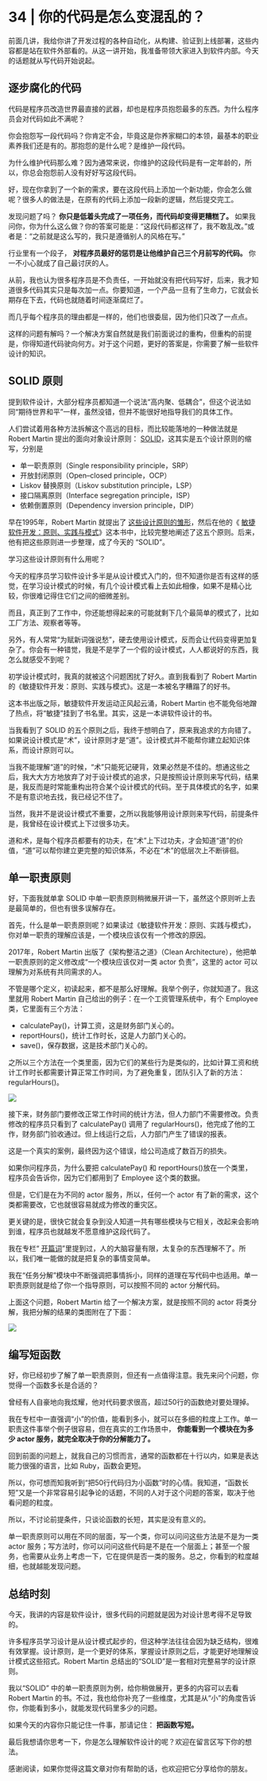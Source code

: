 # 34 | 你的代码是怎么变混乱的？


前面几讲，我给你讲了开发过程的各种自动化，从构建、验证到上线部署，这些内容都是站在软件外部看的。从这一讲开始，我准备带领大家进入到软件内部。今天的话题就从写代码开始说起。

## 逐步腐化的代码

代码是程序员改造世界最直接的武器，却也是程序员抱怨最多的东西。为什么程序员会对代码如此不满呢？

你会抱怨写一段代码吗？你肯定不会，毕竟这是你养家糊口的本领，最基本的职业素养我们还是有的。那抱怨的是什么呢？是维护一段代码。

为什么维护代码那么难？因为通常来说，你维护的这段代码是有一定年龄的，所以，你总会抱怨前人没有好好写这段代码。

好，现在你拿到了一个新的需求，要在这段代码上添加一个新功能，你会怎么做呢？很多人的做法是，在原有的代码上添加一段新的逻辑，然后提交完工。

发现问题了吗？ **你只是低着头完成了一项任务，而代码却变得更糟糕了。** 如果我问你，你为什么这么做？你的答案可能是：“这段代码都这样了，我不敢乱改。”或者是：“之前就是这么写的，我只是遵循别人的风格在写。”

行业里有一个段子， **对程序员最好的惩罚是让他维护自己三个月前写的代码。** 你一不小心就成了自己最讨厌的人。

从前，我也认为很多程序员是不负责任，一开始就没有把代码写好，后来，我才知道很多代码其实只是每次加一点。你要知道，一个产品一旦有了生命力，它就会长期存在下去，代码也就随着时间逐渐腐烂了。

而几乎每个程序员的理由都是一样的，他们也很委屈，因为他们只改了一点点。

这样的问题有解吗？一个解决方案自然就是我们前面说过的重构，但重构的前提是，你得知道代码驶向何方。对于这个问题，更好的答案是，你需要了解一些软件设计的知识。

## SOLID 原则

提到软件设计，大部分程序员都知道一个说法“高内聚、低耦合”，但这个说法如同“期待世界和平”一样，虽然没错，但并不能很好地指导我们的具体工作。

人们尝试着用各种方法拆解这个高远的目标，而比较能落地的一种做法就是 Robert Martin 提出的面向对象设计原则： [SOLID](http://butunclebob.com/ArticleS.UncleBob.PrinciplesOfOod)，这其实是五个设计原则的缩写，分别是

- 单一职责原则（Single responsibility principle，SRP）
- 开放封闭原则（Open–closed principle，OCP）
- Liskov 替换原则（Liskov substitution principle，LSP）
- 接口隔离原则（Interface segregation principle，ISP）
- 依赖倒置原则（Dependency inversion principle，DIP）

早在1995年，Robert Martin 就提出了 [这些设计原则的雏形](http://groups.google.com/forum/?hl=en#!topic/comp.object/WICPDcXAMG8)，然后在他的《 [敏捷软件开发：原则、实践与模式](http://groups.google.com/forum/?hl=en#!topic/comp.object/WICPDcXAMG8)》这本书中，比较完整地阐述了这五个原则。后来，他有把这些原则进一步整理，成了今天的 “SOLID”。

学习这些设计原则有什么用呢？

今天的程序员学习软件设计多半是从设计模式入门的，但不知道你是否有这样的感觉，在学习设计模式的时候，有几个设计模式看上去如此相像，如果不是精心比较，你很难记得住它们之间的细微差别。

而且，真正到了工作中，你还能想得起来的可能就剩下几个最简单的模式了，比如工厂方法、观察者等等。

另外，有人常常“为赋新词强说愁”，硬去使用设计模式，反而会让代码变得更加复杂了。你会有一种错觉，我是不是学了一个假的设计模式，人人都说好的东西，我怎么就感受不到呢？

初学设计模式时，我真的就被这个问题困扰了好久。直到我看到了 Robert Martin 的《敏捷软件开发：原则、实践与模式》。这是一本被名字糟蹋了的好书。

这本书出版之际，敏捷软件开发运动正风起云涌，Robert Martin 也不能免俗地蹭了热点，将“敏捷”挂到了书名里。其实，这是一本讲软件设计的书。

当我看到了 SOLID 的五个原则之后，我终于想明白了，原来我追求的方向错了。如果说设计模式是“术”，设计原则才是“道”。设计模式并不能帮你建立起知识体系，而设计原则可以。

当我不能理解“道”的时候，“术”只能死记硬背，效果必然是不佳的。想通这些之后，我大大方方地放弃了对于设计模式的追求，只是按照设计原则来写代码，结果是，我反而是时常能重构出符合某个设计模式的代码。至于具体模式的名字，如果不是有意识地去找，我已经记不住了。

当然，我并不是说设计模式不重要，之所以我能够用设计原则来写代码，前提条件是，我曾经在设计模式上下过很多功夫。

道和术，是每个程序员都要有的功夫，在“术”上下过功夫，才会知道“道”的价值，“道”可以帮你建立更完整的知识体系，不必在“术”的低层次上不断徘徊。

## 单一职责原则

好，下面我就单拿 SOLID 中单一职责原则稍微展开讲一下，虽然这个原则听上去是最简单的，但也有很多误解存在。

首先，什么是单一职责原则呢？如果读过《敏捷软件开发：原则、实践与模式》，你对单一职责的理解应该是，一个模块应该仅有一个修改的原因。

2017年，Robert Martin 出版了《架构整洁之道》（Clean Architecture），他把单一职责原则的定义修改成“一个模块应该仅对一类 actor 负责”，这里的 actor 可以理解为对系统有共同需求的人。

不管是哪个定义，初读起来，都不是那么好理解。我举个例子，你就知道了。我这里就用 Robert Martin 自己给出的例子：在一个工资管理系统中，有个 Employee 类，它里面有三个方法：

- calculatePay()，计算工资，这是财务部门关心的。
- reportHours()，统计工作时长，这是人力部门关心的。
- save()，保存数据，这是技术部门关心的。

之所以三个方法在一个类里面，因为它们的某些行为是类似的，比如计算工资和统计工作时长都需要计算正常工作时间，为了避免重复，团队引入了新的方法：regularHours()。

![](images/87845/aabd9d105df157db95739fb628c00250.jpg)

接下来，财务部门要修改正常工作时间的统计方法，但人力部门不需要修改。负责修改的程序员只看到了 calculatePay() 调用了 regularHours()，他完成了他的工作，财务部门验收通过。但上线运行之后，人力部门产生了错误的报表。

这是一个真实的案例，最终因为这个错误，给公司造成了数百万的损失。

如果你问程序员，为什么要把 calculatePay() 和 reportHours()放在一个类里，程序员会告诉你，因为它们都用到了 Employee 这个类的数据。

但是，它们是在为不同的 actor 服务，所以，任何一个 actor 有了新的需求，这个类都需要改，它也就很容易就成为修改的重灾区。

更关键的是，很快它就会复杂到没人知道一共有哪些模块与它相关，改起来会影响到谁，程序员也就越发不愿意维护这段代码了。

我在专栏“ [开篇词](0-开篇词-程序员解决的问题，大多不是程序问题.md)”里提到过，人的大脑容量有限，太复杂的东西理解不了。所以，我们唯一能做的就是把复杂的事情变简单。

我在“任务分解”模块中不断强调把事情拆小，同样的道理在写代码中也适用。单一职责原则就是给了你一个指导原则，可以按照不同的 actor 分解代码。

上面这个问题，Robert Martin 给了一个解决方案，就是按照不同的 actor 将类分解，我把分解的结果的类图附在了下面：

![](images/87845/ae09f384694f4c7a503da64f7ab34cbb.jpg)

## 编写短函数

好，你已经初步了解了单一职责原则，但还有一点值得注意。我先来问个问题，你觉得一个函数多长是合适的？

曾经有人自豪地向我炫耀，他对代码要求很高，超过50行的函数绝对要处理掉。

我在专栏中一直强调“小”的价值，能看到多小，就可以在多细的粒度上工作。单一职责这件事举个例子很容易，但在真实的工作场景中， **你能看到一个模块在为多少 actor 服务，就完全取决于你的分解能力了。**

回到前面的问题上，就我自己的习惯而言，通常的函数都在十行以内，如果是表达能力很强的语言，比如 Ruby，函数会更短。

所以，你可想而知我听到“把50行代码归为小函数”时的心情。我知道，“函数长短”又是一个非常容易引起争论的话题，不同的人对于这个问题的答案，取决于他看问题的粒度。

所以，不讨论前提条件，只谈论函数的长短，其实是没有意义的。

单一职责原则可以用在不同的层面，写一个类，你可以问问这些方法是不是为一类 actor 服务；写方法时，你可以问问这些代码是不是在一个层面上；甚至一个服务，也需要从业务上考虑一下，它在提供是否一类的服务。总之，你看到的粒度越细，也就越能发现问题。

## 总结时刻

今天，我讲的内容是软件设计，很多代码的问题就是因为对设计思考得不足导致的。

许多程序员学习设计是从设计模式起步的，但这种学法往往会因为缺乏结构，很难有效掌握。设计原则，是一个更好的体系，掌握设计原则之后，才能更好地理解设计模式这些招式。Robert Martin 总结出的“SOLID”是一套相对完整易学的设计原则。

我以“SOLID” 中的单一职责原则为例，给你稍做展开，更多的内容可以去看 Robert Martin 的书。不过，我也给你补充了一些维度，尤其是从“小”的角度告诉你，你能看到多小，就能发现代码里多少的问题。

如果今天的内容你只能记住一件事，那请记住： **把函数写短。**

最后我想请你思考一下，你是怎么理解软件设计的呢？欢迎在留言区写下你的想法。

感谢阅读，如果你觉得这篇文章对你有帮助的话，也欢迎把它分享给你的朋友。